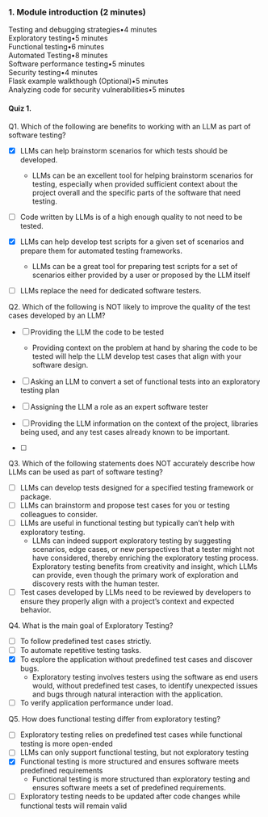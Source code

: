 
### 1. Module introduction (2 minutes)

Testing and debugging strategies•4 minutes  
Exploratory testing•5 minutes  
Functional testing•6 minutes  
Automated Testing•8 minutes  
Software performance testing•5 minutes  
Security testing•4 minutes  
Flask example walkthough (Optional)•5 minutes  
Analyzing code for security vulnerabilities•5 minutes  
#### Quiz 1.
Q1. Which of the following are benefits to working with an LLM as part of software testing?

- [x] LLMs can help brainstorm scenarios for which tests should be developed.
  - LLMs can be an excellent tool for helping brainstorm scenarios for testing, especially when provided sufficient context about the project overall and the specific parts of the software that need testing.
- [ ] Code written by LLMs is of a high enough quality to not need to be tested.
- [x] LLMs can help develop test scripts for a given set of scenarios and prepare them for automated testing frameworks.
  - LLMs can be a great tool for preparing test scripts for a set of scenarios either provided by a user or proposed by the LLM itself

- [ ] LLMs replace the need for dedicated software testers.

Q2. Which of the following is NOT likely to improve the quality of the test cases developed by an LLM?

- [ ] Providing the LLM the code to be tested
  - Providing context on the problem at hand by sharing the code to be tested will help the LLM develop test cases that align with your software design.
- [ ] Asking an LLM to convert a set of functional tests into an exploratory testing plan

- [ ] Assigning the LLM a role as an expert software tester

- [ ] Providing the LLM information on the context of the project, libraries being used, and any test cases already known to be important.
- [ ] 

Q3. Which of the following statements does NOT accurately describe how LLMs can be used as part of software testing?
- [ ] LLMs can develop tests designed for a specified testing framework or package.
- [ ] LLMs can brainstorm and propose test cases for you or testing colleagues to consider.
- [ ] LLMs are useful in functional testing but typically can’t help with exploratory testing.
  - LLMs can indeed support exploratory testing by suggesting scenarios, edge cases, or new perspectives that a tester might not have considered, thereby enriching the exploratory testing process. Exploratory testing benefits from creativity and insight, which LLMs can provide, even though the primary work of exploration and discovery rests with the human tester.
- [ ] Test cases developed by LLMs need to be reviewed by developers to ensure they properly align with a project’s context and expected behavior.

Q4. What is the main goal of Exploratory Testing?
- [ ] To follow predefined test cases strictly. 
- [ ] To automate repetitive testing tasks. 
- [x] To explore the application without predefined test cases and discover bugs. 
  - Exploratory testing involves testers using the software as end users would, without predefined test cases, to identify unexpected issues and bugs through natural interaction with the application. 
- [ ] To verify application performance under load. 

Q5. How does functional testing differ from exploratory testing?
- [ ] Exploratory testing relies on predefined test cases while functional testing is more open-ended
- [ ] LLMs can only support functional testing, but not exploratory testing
- [x] Functional testing is more structured and ensures software meets predefined requirements
  - Functional testing is more structured than exploratory testing and ensures software meets a set of predefined requirements.
- [ ] Exploratory testing needs to be updated after code changes while functional tests will remain valid
